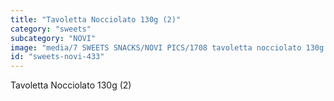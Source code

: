 ```yaml
---
title: "Tavoletta Nocciolato 130g (2)"
category: "sweets"
subcategory: "NOVI"
image: "media/7 SWEETS SNACKS/NOVI PICS/1708 tavoletta nocciolato 130g (2).jpg"
id: "sweets-novi-433"
---
```


Tavoletta Nocciolato 130g (2)
